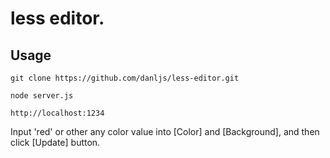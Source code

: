 # less editor.

## Usage 
```
git clone https://github.com/danljs/less-editor.git

node server.js

http://localhost:1234
```
Input 'red' or other any color value into [Color] and [Background], and then click [Update] button.